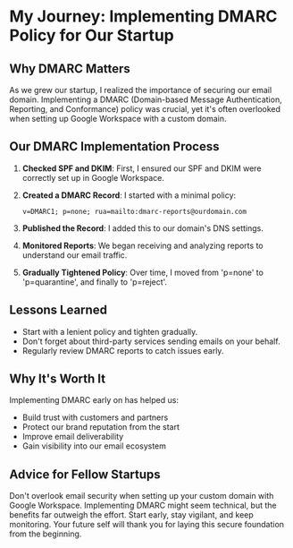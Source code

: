 # My Journey: Implementing DMARC Policy for Our Startup

## Why DMARC Matters

As we grew our startup, I realized the importance of securing our email domain. Implementing a DMARC (Domain-based Message Authentication, Reporting, and Conformance) policy was crucial, yet it's often overlooked when setting up Google Workspace with a custom domain.

## Our DMARC Implementation Process

1. **Checked SPF and DKIM**: First, I ensured our SPF and DKIM were correctly set up in Google Workspace.

2. **Created a DMARC Record**: I started with a minimal policy:
   ```
   v=DMARC1; p=none; rua=mailto:dmarc-reports@ourdomain.com
   ```

3. **Published the Record**: I added this to our domain's DNS settings.

4. **Monitored Reports**: We began receiving and analyzing reports to understand our email traffic.

5. **Gradually Tightened Policy**: Over time, I moved from 'p=none' to 'p=quarantine', and finally to 'p=reject'.

## Lessons Learned

- Start with a lenient policy and tighten gradually.
- Don't forget about third-party services sending emails on your behalf.
- Regularly review DMARC reports to catch issues early.

## Why It's Worth It

Implementing DMARC early on has helped us:
- Build trust with customers and partners
- Protect our brand reputation from the start
- Improve email deliverability
- Gain visibility into our email ecosystem

## Advice for Fellow Startups

Don't overlook email security when setting up your custom domain with Google Workspace. Implementing DMARC might seem technical, but the benefits far outweigh the effort. Start early, stay vigilant, and keep monitoring. Your future self will thank you for laying this secure foundation from the beginning.
